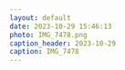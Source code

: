 ```yaml
---
layout: default
date: 2023-10-29 15:46:13
photo: IMG_7478.png
caption_header: 2023-10-29
caption: IMG_7478
---
```

